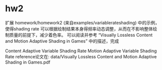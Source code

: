 # hw2

扩展 homework/homework2 (来自examples/variablerateshading) 中的示例，使得shading rate 可以根据绘制结果本身得频率动态调整，从而在不影响整体绘制质量的前提下，减少着色率。 可以阅读并参考 “Visually Lossless Content and Motion Adaptive Shading in Games” 中的描述，完成

Content Adaptive Variable Shading Rate
Motion Adaptive Variable Shading Rate
reference论文在: data/Visually Lossless Content and Motion Adaptive Shading in Games.pdf

